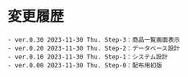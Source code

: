 # 変更履歴

	- ver.0.30 2023-11-30 Thu. Step-3：商品一覧画面表示
	- ver.0.20 2023-11-30 Thu. Step-2：データベース設計
	- ver.0.10 2023-11-30 Thu. Step-1：システム設計
	- ver.0.00 2023-11-30 Thu. Step-0：配布用初版
